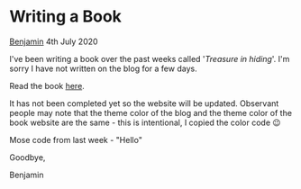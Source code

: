 # Writing a Book

[Benjamin](/benjamin) 4th July 2020

I've been writing a book over the past weeks called '*Treasure in hiding*'. I'm sorry I have not written on the blog for a few days.

Read the book [here](https://benjamin-wilkins.github.io/treasure-in-hiding).

It has not been completed yet so the website will be updated. Observant people may note that the theme color of the blog and the theme color of the book website are the same - this is intentional, I copied the color code :wink:

Mose code from last week - "Hello"

Goodbye,

Benjamin

